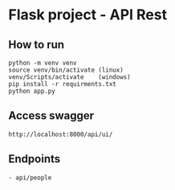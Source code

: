# Flask project - API Rest

## How to run
```
python -m venv venv
source venv/bin/activate (linux)
venv/Scripts/activate    (windows)
pip install -r requirments.txt
python app.py
```

## Access swagger
```
http://localhost:8000/api/ui/
```

## Endpoints
```
- api/people
```